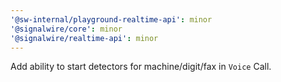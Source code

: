 ```yaml
---
'@sw-internal/playground-realtime-api': minor
'@signalwire/core': minor
'@signalwire/realtime-api': minor
---
```


Add ability to start detectors for machine/digit/fax in `Voice` Call.
